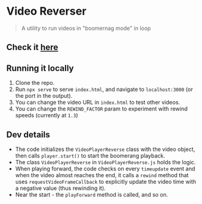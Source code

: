 # Video Reverser
> A utility to run videos in "boomernag mode" in loop

## Check it [here](https://liady.github.io/video-reverse/)

## Running it locally
1. Clone the repo.
2. Run `npx serve` to serve `index.html`, and navigate to `localhost:3000` (or the port in the output).
3. You can change the video URL in `index.html` to test other videos.
4. You can change the `REWIND_FACTOR` param to experiment with rewind speeds (currently at `1.3`)

## Dev details
* The code initializes the `VideoPlayerReverse` class with the video object, then calls `player.start()` to start the boomerang playback.
* The class `VideoPlayerReverse` in `VideoPlayerReverse.js` holds the logic.
* When playing forward, the code checks on every `timeupdate` event and when the video almost reaches the end, it calls a `rewind` method that uses `requestVideoFrameCallback` to explicitly update the video time with a negative value (thus rewinding it).
* Near the start - the `playForward` method is called, and so on.
